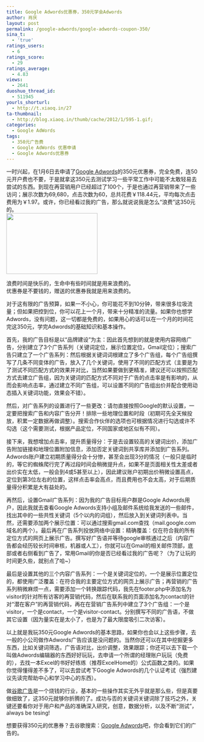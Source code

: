 ```yaml
---
title: Google Adwords优惠券，350元学会Adwords
author: 肖庆
layout: post
permalink: /google-adwords/google-adwords-coupon-350/
sina_t:
  - 'true'
ratings_users:
  - 6
ratings_score:
  - 29
ratings_average:
  - 4.83
views:
  - 2641
duoshuo_thread_id:
  - 511945
yourls_shorturl:
  - http://t.xiaoq.in/27
ta-thumbnail:
  - http://blog.xiaoq.in/thumb/cache/2012/1/595-1.gif;
categories:
  - Google AdWords
tags:
  - 350元广告费
  - Google AdWords 优惠申请
  - Google Adwords优惠券
---
```

一时兴起，在1月6日去申请了<span class='wp_keywordlink'><a href="http://blog.xiaoq.in/google-adwords/" title="Google Adwords" target="_blank">Google Adwords</a></span>的350元优惠券，完全免费，连50元开户费也不要，于是就拿这350元去测试学习一些平常工作中可能不太敢轻易去尝试的东西。到现在再营销用户已经超过了100个，于是也通过再营销带来了一些访问；展示次数为69,680，点击次数为60，总共花费￥118.44元，平均每次点击费用为￥1.97。或许，你已经看过我的广告，那么就说说我是怎么“浪费”这350元的。  
<img src="http://xiaoq.in/g/pics/2012/01/adwords_coupon_350.gif" alt="" title="adwords_coupon_350" width="240" height="160" class="alignnone size-full wp-image-596" />

浪费时间是快乐的，生命中有些时间就是用来浪费的。  
优惠券是不要钱的，赠送的优惠券我就是用来浪费的。

对于这有限的广告预算，如果一不小心，你可能花不到10分钟，带来很多垃圾流量；但如果把控到位，你可以花上一个月，带来十分精准的流量。如果你也想学Adwords，没有问题，这一切都是免费的，如果用心的话可以在一个月的时间花完这350元，学完Adwords的基础知识和基本操作。

首先，我的广告目标是以“品牌建设”为主：因此首先想到的就是使用内容网络广告，分别建立了3个广告系列（关键词定位，展示位置定位，Gmail定位）；搜索广告只建立了一个广告系列：然后根据关键词词根建立了多个广告组，每个广告组撰写了几条不同变体的广告，放入了几个关键词，使用了不同的匹配方式（主要是为了测试不同匹配方式的效果并对比，当然如果要做到更精准，建议还可以按照匹配方式去建立广告组，因为关键词的匹配方式不同对于广告的点击率是有影响的，从而会影响点击率，通过建立不同广告组，可以设置不同的广告组出价并配合使用动态插入关键词功能，效果会不错）。

然后，对广告系列的设置进行了一些更改：请勿直接按照Google的默认设置，一定要把搜索广告和内容广告分开！排除一些地理位置和时段（初期可先全天候投放，积累一定数据再做调整）。搜索合作伙伴的选项也可根据情况进行勾选或许不勾选（这个需要测试，根据产品定位，不同国家或地区似有不同）。

接下来，我想增加点击率，提升质量得分：于是去设置较高的关键词出价，添加广告附加链接和地理位置附加信息，添加否定关键词到共享库并添加到广告系列。Adwords账户建立初期质量得分会十分惨，甚至会出现3分的情况（一般只是临时的，等它的蜘蛛爬行完了再过段时间会稍微提升点，如果不是页面相关性太差或者出价实在太低，一般会到4或5甚至以上），因此建议账户初期出价稍微设置高点，定位到第3位左右的位置，这样点击率会高点，而且费用也不会太高，对于后期质量得分积累是大有益处的。

再然后，设置Gmail广告系列：因为我的广告目标用户群是Google Adwords用户，因此我就去查看Google Adwords支持小组及邮件系统给我发送的一些邮件，找出其中的一些共性关键词（5个以内的词组），然后放入到关键词列表中。当然，还需要添加两个展示位置：可以通过搜索gmail.com查找（mail.google.com域名的两个）。最后再在广告系列投放网络中设置：精确覆盖：仅在符合我的所有定位方式的网页上展示广告。撰写好广告语并等待google审核通过之后（内容广告都会经历较长时间审核，机器或人工），你就可以在Gmail的相关邮件顶部，底部或者右侧看到广告了，常用Gmail的你是否已经看过我的广告呢？（为了让玩的时间更久些，就别点了哈~）

最后是设置其他的三个内容广告系列：一个是关键词定位的，一个是展示位置定位的，都使用广泛覆盖：在符合我的主要定位方式的网页上展示广告；再营销的广告系列稍微麻烦一点，需要添加一个转换跟踪代码，我先在footer.php中添加名为visitor的针对所有访客的再营销代码，然后在联系我的页面添加名为contact的针对“潜在客户”的再营销代码，再在在营销广告系列中建立了3个广告组：一个是visitor，一个是contact，一个是visitor-contact。分别撰写不同的广告语，不做其它设置（因为量实在是太小了，也是为了最大限度吸引二次访客）。

以上就是我玩350元Google Adwords的基本思路，如果你也会以上这些步骤，去一般的小公司做作Adwords广告应该是没问题的。当然你还可以在其中挖掘更多东西，比如关键词筛选，广告语对比，出价调整，效果跟踪；你还可以去下载一个叫做Adwords编辑器的东西好好玩玩，去申请一个所谓的经理账户玩玩（免费的），去找一本Excel的书好好练练（推荐ExcelHome的）公式函数之类的。如果你觉得懂得差不多了，可以去尝试考下Google Adwords的几个认证考试（强烈建议先读完帮助中心和学习中心的东西）。

做<span class='wp_keywordlink'><a href="http://blog.xiaoq.in/google-adwords/" title="谷歌广告" target="_blank">谷歌广告</a></span>是一个烧钱的行业，基本的一些操作其实无外乎就是那么些，但是真要做细致了，这350元就够你折腾的了。成功与否的关键词关键词除了技巧之外，关键还要看你对于用户和产品的准确深入研究，创意，数据分析，以及不断“测试”，always be tesing!

想要获得350元的优惠券？去谷歌搜索：<a href="http://www.google.com.hk/#hl=zh-CN&#038;q=Google+Adwords&#038;fp=1" title="Google Adwords" target="_blank">Google Adwords</a>吧，你会看到它们的广告的。
